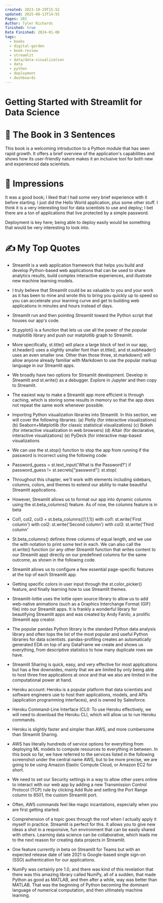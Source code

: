 ```yaml
---
created: 2023-10-29T15:52
updated: 2025-08-13T14:55
Pages: 282
Author: Tyler Richards
finished: true
Date Finished: 2024-01-08
tags:
  - books
  - digital-garden
  - book-review
  - streamlit
  - data/data-visualization
  - data
  - python
  - deployment
  - dashboards
---
```

# Getting Started with Streamlit for Data Science
# 🚀 The Book in 3 Sentences
This book is a welcoming introduction to a Python module that has seen rapid growth. It offers a brief overview of the application's capabilities and shows how its user-friendly nature makes it an inclusive tool for both new and experienced data scientists. 

# 🎨 Impressions
It was a good book; I liked that I had some very brief experience with it before starting. I just did the Hello World application, plus some other stuff. I think it is a very interesting tool for data scientists to use and deploy; I bet there are a ton of applications that live protected by a simple password. 

Deployment is key here; being able to deploy easily would be something that would be very interesting to look into. 
# ✍️ My Top  Quotes

- Streamlit is a web application framework that helps you build and develop Python-based web applications that can be used to share analytics results, build complex interactive experiences, and illustrate new machine learning models.
 
- I truly believe that Streamlit could be as valuable to you and your work as it has been to mine and wrote this to bring you quickly up to speed so you can accelerate your learning curve and get to building web applications in minutes and hours instead of days.
 
- Streamlit run and then pointing Streamlit toward the Python script that houses our app's code.
 
- St.pyplot() is a function that lets us use all the power of the popular matplotlib library and push our matplotlib graph to Streamlit.
 
- More specifically, st.title() will place a large block of text in our app, st.header() uses a slightly smaller font than st.title(), and st.subheader() uses an even smaller one. Other than those three, st.markdown() will allow anyone already familiar with Markdown to use the popular markup language in our Streamlit apps.
 
- We broadly have two options for Streamlit development. Develop in Streamlit and st.write() as a debugger. Explore in Jupyter and then copy to Streamlit.
 
- The easiest way to make a Streamlit app more efficient is through caching, which is storing some results in memory so that the app does not repeat the same work whenever possible.
 
- Importing Python visualization libraries into Streamlit. In this section, we will cover the following libraries:  (a) Plotly (for interactive visualizations) (b) Seaborn+Matplotlib (for classic statistical visualizations) (c) Bokeh (for interactive visualization in web browsers) (d) Altair (for declarative, interactive visualizations) (e) PyDeck (for interactive map-based visualizations
 
- We can use the st.stop() function to stop the app from running if the password is incorrect using the following code:
 
- Password_guess = st.text_input('What is the Password?') if password_guess != st.secrets\["password"\]: st.stop(
 
- Throughout this chapter, we'll work with elements including sidebars, columns, colors, and themes to extend our ability to make beautiful Streamlit applications.
 
- However, Streamlit allows us to format our app into dynamic columns using the st.beta_columns() feature. As of now, the columns feature is in beta
 
- Col1, col2, col3 = st.beta_columns((1,1,1)) with col1: st.write('First column') with col2: st.write('Second column') with col3: st.write('Third column'
 
- St.beta_columns() defines three columns of equal length, and we use the with notation to print some text in each. We can also call the st.write() function (or any other Streamlit function that writes content to our Streamlit app) directly on our predefined columns for the same outcome, as shown in the following code.
 
- Streamlit allows us to configure a few essential page-specific features at the top of each Streamlit app.
 
- Getting specific colors in user input through the st.color_picker() feature, and finally learning how to use Streamlit themes.
 
- Streamlit-lottie uses the lottie open source library to allow us to add web-native animations (such as a Graphics Interchange Format (GIF) file) into our Streamlit apps. It is frankly a wonderful library for beautifying Streamlit apps and was created by Andy Fanilo, a prolific Streamlit app creator.
 
- The popular pandas Python library is the standard Python data analysis library and often tops the list of the most popular and useful Python libraries for data scientists. pandas-profiling creates an automatically generated EDA on top of any DataFrame we create and shows us everything, from descriptive statistics to how many duplicate rows we have.
 
- Streamlit Sharing is quick, easy, and very effective for most applications but has a few downsides, mainly that we are limited by only being able to host three free applications at once and that we also are limited in the computational power at hand.
 
- Heroku account: Heroku is a popular platform that data scientists and software engineers use to host their applications, models, and APIs (application programming interfaces), and is owned by Salesforce.
 
- Heroku Command-Line Interface (CLI): To use Heroku effectively, we will need to download the Heroku CLI, which will allow us to run Heroku commands.
 
- Heroku is slightly faster and simpler than AWS, and more cumbersome than Streamlit Sharing.
 
- AWS has literally hundreds of service options for everything from deploying ML models to compute resources to everything in between. In this book so far, we have referred to the services listed in the following screenshot under the central name AWS, but to be more precise, we are going to be using Amazon Elastic Compute Cloud, or Amazon EC2 for short.
 
- We need to set our Security settings in a way to allow other users online to interact with our web app by adding a new Transmission Control Protocol (TCP) rule by clicking Add Rule and setting the Port Range column to 8501, the custom Streamlit port.
 
- Often, AWS commands feel like magic incantations, especially when you are first getting started.
 
- Comprehension of a topic goes through the roof when I actually apply it myself in practice. Streamlit is perfect for this. It allows you to give new ideas a shot in a responsive, fun environment that can be easily shared with others. Learning data science can be collaborative, which leads me to the next reason for creating data projects in Streamlit.
 
- One feature currently in beta on Streamlit for Teams but with an expected release date of late 2021 is Google-based single sign-on (SSO) authentication for our applications.
 
- NumPy was certainly pre 1.0, and there was kind of this revelation that there was this amazing library called NumPy, all of a sudden, that made Python as good as MATLAB, and then after a while, way was better than MATLAB. That was the beginning of Python becoming the dominant language of numerical computation, and then ultimately machine learning.
 

